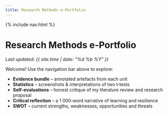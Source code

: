 ```yaml
---
title: Research Methods e‑Portfolio
---
```


{% include nav.html %}

# Research Methods e‑Portfolio

*Last updated: {{ site.time | date: "%d %b %Y" }}*

Welcome! Use the navigation bar above to explore:

* **Evidence bundle** – annotated artefacts from each unit  
* **Statistics** – screenshots & interpretations of two t‑tests  
* **Self‑evaluations** – honest critique of my literature review and research proposal  
* **Critical reflection** – a 1 000‑word narrative of learning and resilience  
* **SWOT** – current strengths, weaknesses, opportunities and threats
